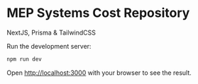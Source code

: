 # MEP Systems Cost Repository

NextJS, Prisma & TailwindCSS

Run the development server:

```bash
npm run dev
```

Open [http://localhost:3000](http://localhost:3000) with your browser to see the result.

